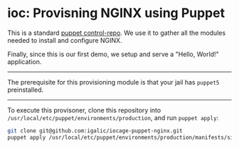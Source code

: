 # ioc: Provisning NGINX using Puppet

This is a standard [puppet control-repo](https://github.com/puppetlabs/control-repo).
We use it to gather all the modules needed to install and configure NGINX.

Finally, since this is our first demo, we setup and serve a "Hello, World!" application.

-----

The prerequisite for this provisioning module is that your jail has `puppet5` preinstalled.

-----

To execute this provisoner, clone this repository into `/usr/local/etc/puppet/environments/production`, and run `puppet apply`:

```sh
git clone git@github.com:igalic/iocage-puppet-nginx.git
puppet apply /usr/local/etc/puppet/environments/production/manifests/site.pp
```
